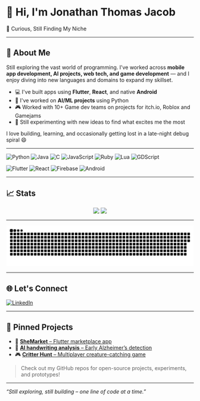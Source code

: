 # 👋 Hi, I'm Jonathan Thomas Jacob

🧪 Curious, Still Finding My Niche

---

## 🧠 About Me

Still exploring the vast world of programming. I’ve worked across **mobile app development, AI projects, web tech, and game development** — and I enjoy diving into new languages and domains to expand my skillset.

- 💻 I've built apps using **Flutter**, **React**, and native **Android**
- 🤖 I've worked on **AI/ML projects** using Python
- 🎮 Worked with 10+ Game dev teams on projects for itch.io, Roblox and Gamejams
- 🧩 Still experimenting with new ideas to find what excites me the most

I love building, learning, and occasionally getting lost in a late-night debug spiral 😄

---

![Python](https://img.shields.io/badge/Python-3670A0?style=for-the-badge&logo=python&logoColor=white)
![Java](https://img.shields.io/badge/Java-ED8B00?style=for-the-badge&logo=java&logoColor=white)
![C](https://img.shields.io/badge/C-00599C?style=for-the-badge&logo=c&logoColor=white)
![JavaScript](https://img.shields.io/badge/JavaScript-F7DF1E?style=for-the-badge&logo=javascript&logoColor=black)
![Ruby](https://img.shields.io/badge/Ruby-CC342D?style=for-the-badge&logo=ruby&logoColor=white)
![Lua](https://img.shields.io/badge/Lua-2C2D72?style=for-the-badge&logo=lua&logoColor=white)
![GDScript](https://img.shields.io/badge/GDScript-478CBF?style=for-the-badge&logo=godot-engine&logoColor=white)

![Flutter](https://img.shields.io/badge/Flutter-02569B?style=for-the-badge&logo=flutter&logoColor=white)
![React](https://img.shields.io/badge/React-20232A?style=for-the-badge&logo=react&logoColor=61DAFB)
![Firebase](https://img.shields.io/badge/Firebase-FFCA28?style=for-the-badge&logo=firebase&logoColor=black)
![Android](https://img.shields.io/badge/Android-3DDC84?style=for-the-badge&logo=android&logoColor=white)

---

## 📈 Stats

<p align="center">
  <img src="https://github-readme-stats.vercel.app/api?username=jonathan-thoms&show_icons=true&theme=tokyonight" width="48%" />
  <img src="https://streak-stats.demolab.com/?user=jonathan-thoms&theme=tokyonight" width="48%" />
</p>

---

![snake gif](https://github.com/jonathan-thoms/jonathan-thoms/blob/output/github-contribution-grid-snake.svg)

---

## 🌐 Let's Connect

[![LinkedIn](https://img.shields.io/badge/LinkedIn-0077B5?style=for-the-badge&logo=linkedin&logoColor=white)](https://www.linkedin.com/in/jonathan-thomas-jacob/)

---

## 📂 Pinned Projects
- 🔗 [**SheMarket** – Flutter marketplace app](https://github.com/yourusername/SheMarket-Flutter)
- 🧠 [**AI handwriting analysis** – Early Alzheimer’s detection](https://github.com/yourusername/AI-handwriting-analysis)
- 🎮 [**Critter Hunt** – Multiplayer creature-catching game](https://github.com/yourusername/Critter-Hunt)

> Check out my GitHub repos for open-source projects, experiments, and prototypes!

---

_“Still exploring, still building – one line of code at a time.”_
